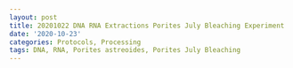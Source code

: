 ```yaml
---
layout: post
title: 20201022 DNA RNA Extractions Porites July Bleaching Experiment
date: '2020-10-23'
categories: Protocols, Processing
tags: DNA, RNA, Porites astreoides, Porites July Bleaching
---
```

